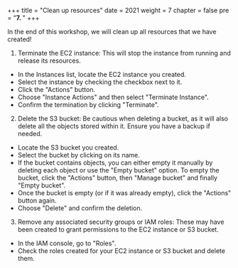 +++
title = "Clean up resources"
date = 2021
weight = 7
chapter = false
pre = "<b>7. </b>"
+++

In the end of this workshop, we will clean up all resources that we have created!

1. Terminate the EC2 instance: This will stop the instance from running and release its resources.

- In the Instances list, locate the EC2 instance you created.
- Select the instance by checking the checkbox next to it.
- Click the "Actions" button.
- Choose "Instance Actions" and then select "Terminate Instance".
- Confirm the termination by clicking "Terminate".

2. Delete the S3 bucket: Be cautious when deleting a bucket, as it will also delete all the objects stored within it. Ensure you have a backup if needed.

- Locate the S3 bucket you created.
- Select the bucket by clicking on its name.
- If the bucket contains objects, you can either empty it manually by deleting each object or use the "Empty bucket" option. To empty the bucket, click the "Actions" button, then "Manage bucket" and finally "Empty bucket".
- Once the bucket is empty (or if it was already empty), click the "Actions" button again.
- Choose "Delete" and confirm the deletion.

3. Remove any associated security groups or IAM roles: These may have been created to grant permissions to the EC2 instance or S3 bucket.

- In the IAM console, go to "Roles".
- Check the roles created for your EC2 instance or S3 bucket and delete them.

